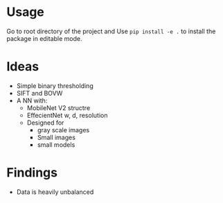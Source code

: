 # Usage

Go to root directory of the project and
Use `pip install -e .` to install the package in editable mode.


# Ideas
- Simple binary thresholding
- SIFT and BOVW
- A NN with:
  - MobileNet V2 structre
  - EffecientNet w, d, resolution
  - Designed for 
    - gray scale images
    - Small images
    - small models
  


# Findings
- Data is heavily unbalanced


